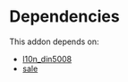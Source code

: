 # Dependencies

This addon depends on:

- [l10n_din5008](https://github.com/bringout/oca-ocb-l10n_asia-pacific)
- [sale](https://github.com/bringout/oca-ocb-sale)

